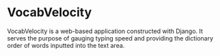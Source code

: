# VocabVelocity
VocabVelocity is a web-based application constructed with Django. It serves the purpose of gauging typing speed and providing the dictionary order of words inputted into the text area.

